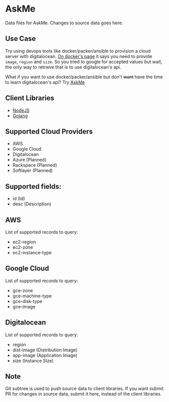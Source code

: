 # AskMe
Data files for AskMe. Changes to source data goes here.

## Use Case
Try using devops tools like docker/packer/ansible to provision a cloud server with digitalocean. [On docker's page](https://docs.docker.com/machine/drivers/digital-ocean/) it says you need to provide `image`, `region` and `size`. So you tried to google for accepted values but wait, the only way to retrieve that is to use digitalocean's api.

What if you want to use docker/packer/ansible but don't ~~want~~ have the time to learn digitalocean's api? Try [AskMe](https://github.com/pirsquare/askme)

## Client Libraries
- [NodeJS](https://github.com/pirsquare/askme-node)
- [Golang](https://github.com/pirsquare/askme-golang)

## Supported Cloud Providers
- AWS
- Google Cloud
- Digitalocean
- Azure (Planned)
- Rackspace (Planned)
- Softlayer (Planned)

## Supported fields:
- id (Id)
- desc (Description)

## AWS
List of supported records to query:
- ec2-region
- ec2-zone
- ec2-instance-type


## Google Cloud
List of supported records to query:
- gce-zone
- gce-machine-type
- gce-disk-type
- gce-image


## Digitalocean
List of supported records to query:
- region
- dist-image (Distribution Image)
- app-image (Application Image)
- size (Instance Size)

## Note
Git subtree is used to push source data to client libraries. If you want submit PR for changes in source data, submit it here, instead of the client libraries.
